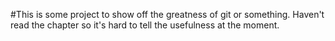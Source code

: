 #This is some project to show off the greatness of git or something. Haven't read the chapter so it's hard to tell the usefulness at the moment.

